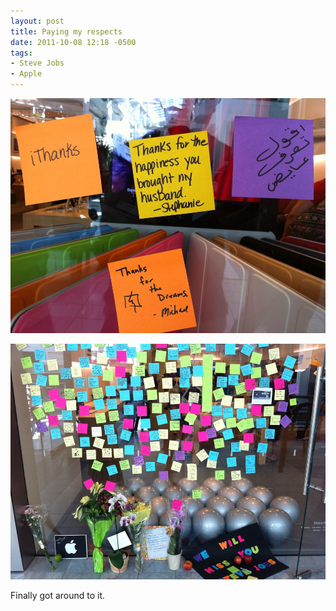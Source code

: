 ```yaml
---
layout: post
title: Paying my respects
date: 2011-10-08 12:18 -0500
tags: 
- Steve Jobs
- Apple
---
```


![](/images/paying_respects1.jpg)

![](/images/paying_respects2.jpg)

Finally got around to it.